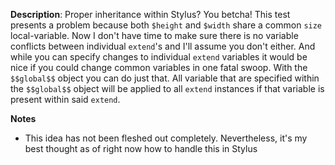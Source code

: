 __Description__: Proper inheritance within Stylus? You betcha! This test presents a problem because both `$height` and `$width` share a common `size` local-variable. Now I don't have time to make sure there is no variable conflicts between individual `extend`'s and I'll assume you don't either. And while you can specify changes to individual `extend` variables it would be nice if you could change common variables in one fatal swoop. With the `$$global$$` object you can do just that. All variable that are specified within the `$$global$$` object will be applied to all `extend` instances if that variable is present within said `extend`.

__Notes__

- This idea has not been fleshed out completely. Nevertheless, it's my best thought as of right now how to handle this in Stylus
